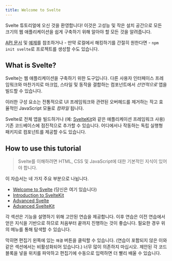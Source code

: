 ```yaml
---
title: Welcome to Svelte
---
```


Svelte 튜토리얼에 오신 것을 환영합니다! 이것은 고성능 및 작은 설치 공간으로 모든 크기의 웹 애플리케이션을 쉽게 구축하기 위해 알아야 할 모든 것을 알려줍니다.

[API 문서](https://svelte.dev/docs) 및 [예제](https://svelte.dev/examples)를 참조하거나 - 만약 로컬에서 해킹하기를 간절히 원한다면 - `npm init svelte`로 프로젝트를 생성할 수도 있습니다.

## What is Svelte?

Svelte는 웹 애플리케이션을 구축하기 위한 도구입니다. 다른 사용자 인터페이스 프레임워크와 마찬가지로 마크업, 스타일 및 동작을 결합하는 컴포넌트에서 _선언적으로_  앱을 빌드할 수 있습니다.

이러한 구성 요소는 전통적으로 UI 프레임워크와 관련된 오버헤드를 제거하는 작고 효율적인 JavaScript 모듈로 _컴파일_ 됩니다.

Svelte로 전체 앱을 빌드하거나 (예: [SvelteKit](https://kit.svelte.dev)와 같은 애플리케이션 프레임워크 사용) 기존 코드베이스에 점진적으로 추가할 수 있습니다. 어디에서나 작동하는 독립 실행형 패키지로 컴포넌트를 제공할 수도 있습니다.

## How to use this tutorial

> Svelte를 이해하려면 HTML, CSS 및 JavaScript에 대한 기본적인 지식이 있어야 합니다.

이 자습서는 네 가지 주요 부분으로 나뉩니다.

- [Welcome to Svelte](/tutorial/welcome-to-svelte) (당신은 여기 있습니다)
- [Introduction to SvelteKit](/tutorial/introducing-sveltekit)
- [Advanced Svelte](/tutorial/tweens)
- [Advanced SvelteKit](/tutorial/optional-params)

각 섹션은 기능을 설명하기 위해 고안된 연습을 제공합니다. 이후 연습은 이전 연습에서 얻은 지식을 기반으로 하므로 처음부터 끝까지 진행하는 것이 좋습니다. 필요한 경우 위의 메뉴를 통해 탐색할 수 있습니다.

막히면 편집기 왼쪽에 있는 `해결` 버튼을 클릭할 수 있습니다. (연습이 포함되지 않은 이와 같은 섹션에서는 비활성화되어 있습니다.) 너무 많이 의존하지 마십시오. 제안된 각 코드 블록을 넣을 위치를 파악하고 편집기에 수동으로 입력하면 더 빨리 배울 수 있습니다.

